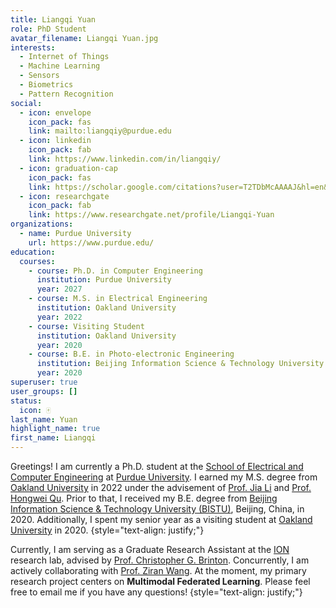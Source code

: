 ```yaml
---
title: Liangqi Yuan
role: PhD Student
avatar_filename: Liangqi Yuan.jpg
interests:
  - Internet of Things
  - Machine Learning
  - Sensors
  - Biometrics
  - Pattern Recognition
social:
  - icon: envelope
    icon_pack: fas
    link: mailto:liangqiy@purdue.edu
  - icon: linkedin
    icon_pack: fab
    link: https://www.linkedin.com/in/liangqiy/
  - icon: graduation-cap
    icon_pack: fas
    link: https://scholar.google.com/citations?user=T2TDbMcAAAAJ&hl=en&oi=ao
  - icon: researchgate
    icon_pack: fab
    link: https://www.researchgate.net/profile/Liangqi-Yuan
organizations:
  - name: Purdue University
    url: https://www.purdue.edu/
education:
  courses:
    - course: Ph.D. in Computer Engineering
      institution: Purdue University
      year: 2027
    - course: M.S. in Electrical Engineering
      institution: Oakland University
      year: 2022
    - course: Visiting Student
      institution: Oakland University
      year: 2020
    - course: B.E. in Photo-electronic Engineering
      institution: Beijing Information Science & Technology University
      year: 2020
superuser: true
user_groups: []
status:
  icon: 🀄
last_name: Yuan
highlight_name: true
first_name: Liangqi
---
```

Greetings! I am currently a Ph.D. student at the [School of Electrical and Computer Engineering](https://engineering.purdue.edu/ECE) at [Purdue University](https://www.purdue.edu/). I earned my M.S. degree from [Oakland University](http://www.oakland.edu/) in 2022 under the advisement of [Prof. Jia Li](https://www.secs.oakland.edu/~li4/) and [Prof. Hongwei Qu](https://www.secs.oakland.edu/~qu2/). Prior to that, I received my B.E. degree from [Beijing Information Science & Technology University (BISTU)](https://english.bistu.edu.cn/), Beijing, China, in 2020. Additionally, I spent my senior year as a visiting student at [Oakland University](http://www.oakland.edu/) in 2020.
{style="text-align: justify;"}

Currently, I am serving as a Graduate Research Assistant at the [ION](https://www.cbrinton.net/research.html) research lab, advised by [Prof. Christopher G. Brinton](https://www.cbrinton.net/). Concurrently, I am actively collaborating with [Prof. Ziran Wang](https://ziranw.github.io/). At the moment, my primary research project centers on **Multimodal Federated Learning**. Please feel free to email me if you have any questions!
{style="text-align: justify;"}
